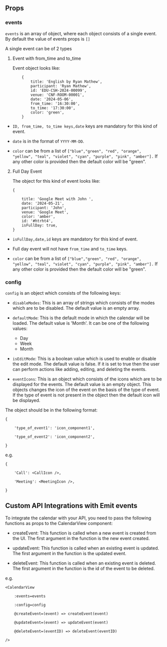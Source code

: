 ## Props

### events

`events` is an array of object, where each object consists of a single event. By
default the value of events props is `[]`

A single event can be of 2 types

1.  Event with from_time and to_time

    Event object looks like:

            {
        	    title: 'English by Ryan Mathew',
        	    participant: 'Ryan Mathew',
        		id: 'EDU-CSH-2024-00099',
        		venue: 'CNF-ROOM-00001',
        		date: '2024-05-06',
        		from_time: '16:30:00',
        		to_time: '17:30:00',
        		color: 'green',
            }

- `ID, from_time, to_time keys,date` keys are mandatory for this kind of event.

- `date` is in the format of `YYYY-MM-DD`.
- `color` can be from a list of
  `["blue","green", "red", "orange", "yellow", "teal", "violet", "cyan", "purple", "pink", "amber"].`
  If any other color is provided then the default color will be "green".

2.  Full Day Event

    The object for this kind of event looks like:

        {

        	title: 'Google Meet with John ',
        	date: '2024-05-21',
        	participant: 'John',
        	venue: 'Google Meet',
        	color: 'amber',
        	id: '#htrht4',
        	isFullDay: true,
        }

- `isFullDay,date,id` keys are mandatory for this kind of event.

- Full day event will not have `from_time` and `to_time` keys.

- `color` can be from a list of
  `["blue","green", "red", "orange", "yellow", "teal", "violet", "cyan", "purple", "pink", "amber"].`
  If any other color is provided then the default color will be "green".

### config

`config` is an object which consists of the following keys:

- `disableModes`: This is an array of strings which consists of the modes which
  are to be disabled. The default value is an empty array.

- `defaultMode`: This is the default mode in which the calendar will be loaded.
  The default value is 'Month'. It can be one of the following values:

  - Day
  - Week
  - Month

- `isEditMode`: This is a boolean value which is used to enable or disable the
  edit mode. The default value is false. If it is set to true then the user can
  perform actions like adding, editing, and deleting the events.

- `eventIcons`: This is an object which consists of the icons which are to be
  displayed for the events. The default value is an empty object. This objects
  changes the icon of the event on the basis of the type of event. If the type
  of event is not present in the object then the default icon will be displayed.

The object should be in the following format:

    {

    	'type_of_event1': 'icon_component1',

    	'type_of_event2': 'icon_component2',

    }

e.g.

    {

    	'Call': <CallIcon />,

    	'Meeting': <MeetingIcon />,

    }

## Custom API Integrations with Emit events

To integrate the calendar with your API, you need to pass the following
functions as props to the CalendarView component:

- createEvent: This function is called when a new event is created from the UI.
  The first argument in the function is the new event created.

- updateEvent: This function is called when an existing event is updated. The
  first argument in the function is the updated event.

- deleteEvent: This function is called when an existing event is deleted. The
  first argument in the function is the id of the event to be deleted.

e.g.

    <CalendarView

    	:events=events

    	:config=config

    	@createEvent=(event) => createEvent(event)

    	@updateEvent=(event) => updateEvent(event)

    	@deleteEvent=(eventID) => deleteEvent(eventID)

    />
